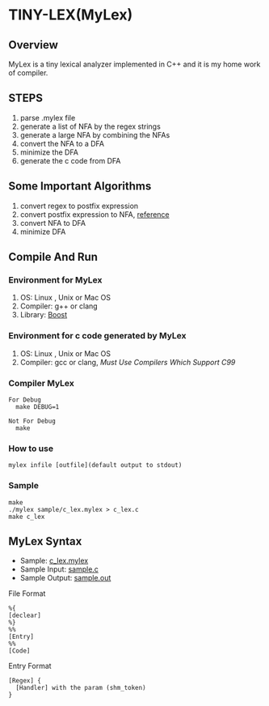 TINY-LEX(MyLex)
========

Overview
--------

MyLex is a tiny lexical analyzer implemented in C++ and it is my home work of
compiler.

STEPS
-----
1. parse .mylex file
2. generate a list of NFA by the regex strings
3. generate a large NFA by combining the NFAs
4. convert the NFA to a DFA
5. minimize the DFA
6. generate the c code from DFA

Some Important Algorithms
-------------------------
1. convert regex to postfix expression
2. convert postfix expression to NFA, [reference](http://swtch.com/~rsc/regexp/regexp1.html)
3. convert NFA to DFA
4. minimize DFA

Compile And Run
---------------

### Environment for MyLex

1. OS: Linux , Unix or Mac OS
2. Compiler: g++ or clang
3. Library: [Boost](http://www.boost.org/)

### Environment for c code generated by MyLex

1. OS: Linux , Unix or Mac OS
2. Compiler: gcc or clang, *Must Use Compilers Which Support C99*

### Compiler MyLex

```
For Debug
  make DEBUG=1

Not For Debug
  make
```

### How to use

```
mylex infile [outfile](default output to stdout)
```

### Sample
```
make
./mylex sample/c_lex.mylex > c_lex.c
make c_lex
```

MyLex Syntax
------------

* Sample: [c_lex.mylex](https://github.com/sheimi/tiny-lex/blob/master/sample/c_lex.mylex)
* Sample Input: [sample.c](https://github.com/sheimi/tiny-lex/blob/master/sample/sample.c)
* Sample Output: [sample.out](https://github.com/sheimi/tiny-lex/blob/master/sample/sample.out)

File Format
```
%{
[declear]
%}
%%
[Entry]
%%
[Code]
```

Entry Format

```
[Regex] {
  [Handler] with the param (shm_token)
}
```
